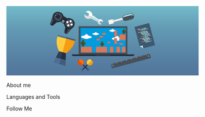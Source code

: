 ![Header](https://github.com/ShahzodHD/ShahzodHD/blob/main/assets/header.png) 

About me

Languages and Tools

Follow Me